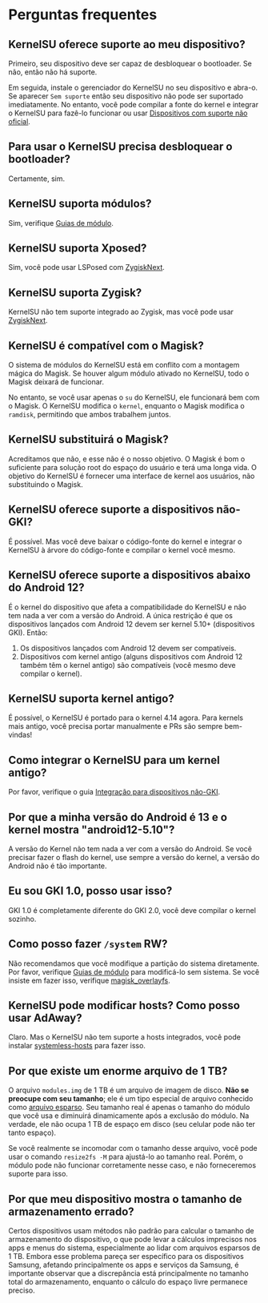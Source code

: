 # Perguntas frequentes

## KernelSU oferece suporte ao meu dispositivo?

Primeiro, seu dispositivo deve ser capaz de desbloquear o bootloader. Se não, então não há suporte.

Em seguida, instale o gerenciador do KernelSU no seu dispositivo e abra-o. Se aparecer `Sem suporte` então seu dispositivo não pode ser suportado imediatamente. No entanto, você pode compilar a fonte do kernel e integrar o KernelSU para fazê-lo funcionar ou usar [Dispositivos com suporte não oficial](unofficially-support-devices).

## Para usar o KernelSU precisa desbloquear o bootloader?

Certamente, sim.

## KernelSU suporta módulos?

Sim, verifique [Guias de módulo](module.md).

## KernelSU suporta Xposed?

Sim, você pode usar LSPosed com [ZygiskNext](https://github.com/Dr-TSNG/ZygiskNext).

## KernelSU suporta Zygisk?

KernelSU não tem suporte integrado ao Zygisk, mas você pode usar [ZygiskNext](https://github.com/Dr-TSNG/ZygiskNext).

## KernelSU é compatível com o Magisk?

O sistema de módulos do KernelSU está em conflito com a montagem mágica do Magisk. Se houver algum módulo ativado no KernelSU, todo o Magisk deixará de funcionar.

No entanto, se você usar apenas o `su` do KernelSU, ele funcionará bem com o Magisk. O KernelSU modifica o `kernel`, enquanto o Magisk modifica o `ramdisk`, permitindo que ambos trabalhem juntos.

## KernelSU substituirá o Magisk?

Acreditamos que não, e esse não é o nosso objetivo. O Magisk é bom o suficiente para solução root do espaço do usuário e terá uma longa vida. O objetivo do KernelSU é fornecer uma interface de kernel aos usuários, não substituindo o Magisk.

## KernelSU oferece suporte a dispositivos não-GKI?

É possível. Mas você deve baixar o código-fonte do kernel e integrar o KernelSU à árvore do código-fonte e compilar o kernel você mesmo.

## KernelSU oferece suporte a dispositivos abaixo do Android 12?

É o kernel do dispositivo que afeta a compatibilidade do KernelSU e não tem nada a ver com a versão do Android. A única restrição é que os dispositivos lançados com Android 12 devem ser kernel 5.10+ (dispositivos GKI). Então:

1. Os dispositivos lançados com Android 12 devem ser compatíveis.
2. Dispositivos com kernel antigo (alguns dispositivos com Android 12 também têm o kernel antigo) são compatíveis (você mesmo deve compilar o kernel).

## KernelSU suporta kernel antigo?

É possível, o KernelSU é portado para o kernel 4.14 agora. Para kernels mais antigo, você precisa portar manualmente e PRs são sempre bem-vindas!

## Como integrar o KernelSU para um kernel antigo?

Por favor, verifique o guia [Integração para dispositivos não-GKI](how-to-integrate-for-non-gki).

## Por que a minha versão do Android é 13 e o kernel mostra "android12-5.10"?

A versão do Kernel não tem nada a ver com a versão do Android. Se você precisar fazer o flash do kernel, use sempre a versão do kernel, a versão do Android não é tão importante.

## Eu sou GKI 1.0, posso usar isso?

GKI 1.0 é completamente diferente do GKI 2.0, você deve compilar o kernel sozinho.

## Como posso fazer `/system` RW?

Não recomendamos que você modifique a partição do sistema diretamente. Por favor, verifique [Guias de módulo](module.md) para modificá-lo sem sistema. Se você insiste em fazer isso, verifique [magisk_overlayfs](https://github.com/HuskyDG/magic_overlayfs).

## KernelSU pode modificar hosts? Como posso usar AdAway?

Claro. Mas o KernelSU não tem suporte a hosts integrados, você pode instalar [systemless-hosts](https://github.com/symbuzzer/systemless-hosts-KernelSU-module) para fazer isso.

## Por que existe um enorme arquivo de 1 TB?

O arquivo `modules.img` de 1 TB é um arquivo de imagem de disco. **Não se preocupe com seu tamanho**; ele é um tipo especial de arquivo conhecido como [arquivo esparso](https://en.wikipedia.org/wiki/Sparse_file). Seu tamanho real é apenas o tamanho do módulo que você usa e diminuirá dinamicamente após a exclusão do módulo. Na verdade, ele não ocupa 1 TB de espaço em disco (seu celular pode não ter tanto espaço).

Se você realmente se incomodar com o tamanho desse arquivo, você pode usar o comando `resize2fs -M` para ajustá-lo ao tamanho real. Porém, o módulo pode não funcionar corretamente nesse caso, e não forneceremos suporte para isso.

## Por que meu dispositivo mostra o tamanho de armazenamento errado?

Certos dispositivos usam métodos não padrão para calcular o tamanho de armazenamento do dispositivo, o que pode levar a cálculos imprecisos nos apps e menus do sistema, especialmente ao lidar com arquivos esparsos de 1 TB. Embora esse problema pareça ser específico para os dispositivos Samsung, afetando principalmente os apps e serviços da Samsung, é importante observar que a discrepância está principalmente no tamanho total do armazenamento, enquanto o cálculo do espaço livre permanece preciso.
